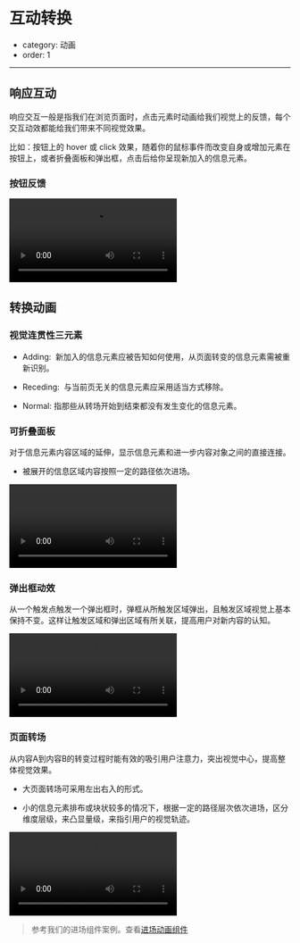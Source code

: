 # 互动转换

- category: 动画
- order: 1

---

## 响应互动

响应交互一般是指我们在浏览页面时，点击元素时动画给我们视觉上的反馈，每个交互动效都能给我们带来不同视觉效果。

比如：按钮上的 hover 或 click 效果，随着你的鼠标事件而改变自身或增加元素在按钮上，或者折叠面板和弹出框，点击后给你呈现新加入的信息元素。

### 按钮反馈

<div class="video-player">
  <video preload loop><source src="https://t.alipayobjects.com/images/rmsweb/T1yHhhXfxkXXXXXXXX.webm" type="video/webm"><source src="https://t.alipayobjects.com/images/rmsweb/T15IXhXlXbXXXXXXXX.mp4" type="video/mp4"></video>
</div>


## 转换动画

### 视觉连贯性三元素

- Adding:  新加入的信息元素应被告知如何使用，从页面转变的信息元素需被重新识别。

- Receding:  与当前页无关的信息元素应采用适当方式移除。

- Normal: 指那些从转场开始到结束都没有发生变化的信息元素。

### 可折叠面板

对于信息元素内容区域的延伸，显示信息元素和进一步内容对象之间的直接连接。

 - 被展开的信息区域内容按照一定的路径依次进场。


<link rel="stylesheet" href="/static/motionDemo.css">
<div class="video-player">
  <video preload loop><source src="https://t.alipayobjects.com/images/rmsweb/T12I8gXexdXXXXXXXX.webm" type="video/webm"><source src="https://t.alipayobjects.com/images/rmsweb/T1e0hgXcpdXXXXXXXX.mp4" type="video/mp4"></video>
</div>


### 弹出框动效

从一个触发点触发一个弹出框时，弹框从所触发区域弹出，且触发区域视觉上基本保持不变。这样让触发区域和弹出区域有所关联，提高用户对新内容的认知。

<div class="video-player">
  <video preload loop><source src="https://t.alipayobjects.com/images/rmsweb/T1br0gXghtXXXXXXXX.webm" type="video/webm"><source src="https://t.alipayobjects.com/images/rmsweb/T1lcRgXb4gXXXXXXXX.mp4" type="video/mp4"></video>
</div>


### 页面转场

从内容A到内容B的转变过程时能有效的吸引用户注意力，突出视觉中心，提高整体视觉效果。

 - 大页面转场可采用左出右入的形式。

 - 小的信息元素排布或块状较多的情况下，根据一定的路径层次依次进场，区分维度层级，来凸显量级，来指引用户的视觉轨迹。

<script src="/static/TweenMax.min.js"></script>
<script src="/static/motion.js"></script>

<div class="video-player">
  <video preload loop><source src="https://t.alipayobjects.com/images/rmsweb/T14q0hXbBdXXXXXXXX.webm" type="video/webm"><source src="https://t.alipayobjects.com/images/T1qWNhXkpeXXXXXXXX.mp4" type="video/mp4"></video>
</div>

> 参考我们的进场组件案例。查看[进场动画组件](/components/enter-animation/)
